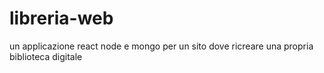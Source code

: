 # libreria-web
un applicazione react node e mongo per un sito dove ricreare una propria biblioteca digitale
